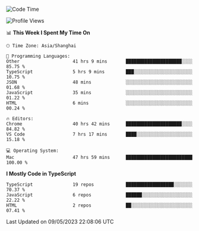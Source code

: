 <!--START_SECTION:waka-->
![Code Time](http://img.shields.io/badge/Code%20Time-4%2C427%20hrs%2056%20mins-blue)

![Profile Views](http://img.shields.io/badge/Profile%20Views-0-blue)

📊 **This Week I Spent My Time On** 

```text
🕑︎ Time Zone: Asia/Shanghai

💬 Programming Languages: 
Other                    41 hrs 9 mins       █████████████████████░░░░   85.75 % 
TypeScript               5 hrs 9 mins        ███░░░░░░░░░░░░░░░░░░░░░░   10.75 % 
JSON                     48 mins             ░░░░░░░░░░░░░░░░░░░░░░░░░   01.68 % 
JavaScript               35 mins             ░░░░░░░░░░░░░░░░░░░░░░░░░   01.22 % 
HTML                     6 mins              ░░░░░░░░░░░░░░░░░░░░░░░░░   00.24 % 

🔥 Editors: 
Chrome                   40 hrs 42 mins      █████████████████████░░░░   84.82 % 
VS Code                  7 hrs 17 mins       ████░░░░░░░░░░░░░░░░░░░░░   15.18 % 

💻 Operating System: 
Mac                      47 hrs 59 mins      █████████████████████████   100.00 % 
```

**I Mostly Code in TypeScript** 

```text
TypeScript               19 repos            ██████████████████░░░░░░░   70.37 % 
JavaScript               6 repos             ██████░░░░░░░░░░░░░░░░░░░   22.22 % 
HTML                     2 repos             ██░░░░░░░░░░░░░░░░░░░░░░░   07.41 % 
```




 Last Updated on 09/05/2023 22:08:06 UTC
<!--END_SECTION:waka-->
